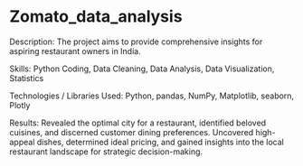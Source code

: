 # Zomato_data_analysis
Description: The project aims to provide comprehensive insights for aspiring restaurant owners in India.

Skills: Python Coding, Data Cleaning, Data Analysis, Data Visualization, Statistics

Technologies / Libraries Used: Python, pandas, NumPy, Matplotlib, seaborn, Plotly

Results: Revealed the optimal city for a restaurant, identified beloved cuisines, and discerned customer dining preferences. Uncovered high-appeal dishes, determined ideal pricing, and gained insights into the local restaurant landscape for strategic decision-making.
